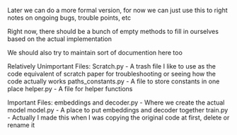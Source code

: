 Later we can do a more formal version, for now we can just use this to right notes on ongoing bugs, trouble points, etc

Right now, there should be a bunch of empty methods to fill in ourselves based on the actual implementation

We should also try to maintain sort of documention here too

Relatively Unimportant Files:
Scratch.py - A trash file I like to use as the code equivalent of scratch paper for troubleshooting or seeing how the code actually works
paths_constants.py - A file to store constants in one place
helper.py - A file for helper functions

Important Files:
embeddings and decoder.py - Where we create the actual model
model.py - A place to put embeddings and decoder together
train.py - Actually I made this when I was copying the original code at first, delete or rename it

